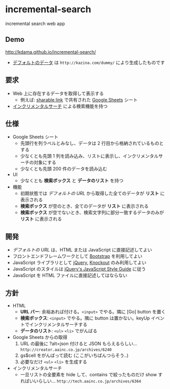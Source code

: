 # incremental-search
incremental search web app

Demo
----
http://kdama.github.io/incremental-search/
* [デフォルトのデータ](https://docs.google.com/spreadsheets/d/1NH9rvVIudYRMMU4ETmRNdiTJQR36xCVYviVWjTEj5pM/pubhtml) は `http://kazina.com/dummy/` により生成したものです

要求
----

* Web 上に存在するデータを取得して表示する
  * 例えば: [sharable link](https://support.google.com/docs/answer/2494822) で共有された [Google Sheets](https://docs.google.com/spreadsheets/) シート
* [インクリメンタルサーチ](https://ja.wikipedia.org/wiki/%E3%82%A4%E3%83%B3%E3%82%AF%E3%83%AA%E3%83%A1%E3%83%B3%E3%82%BF%E3%83%AB%E3%82%B5%E3%83%BC%E3%83%81) による検索機能を持つ

仕様
----

* Google Sheets シート
  * 先頭行を列ラベルとみなし、データは 2 行目から格納されているものとする
  * 少なくとも先頭 1 列を読み込み、リストに表示し、インクリメンタルサーチの対象にする
  * 少なくとも先頭 200 件のデータを読み込む
* UI
  * 少なくとも **検索ボックス** と **データのリスト** を持つ
* 機能
  * 初期状態では *デフォルトの URL* から取得した全てのデータが **リスト** に表示される
  * **検索ボックス** が空のとき、全てのデータが **リスト** に表示される
  * **検索ボックス** が空でないとき、検索文字列に部分一致するデータのみが **リスト** に表示される

開発
----

* *デフォルトの URL* は、HTML または JavaScript に直接記述してよい
* フロントエンドフレームワークとして [Bootstrap](http://getbootstrap.com/) を利用してよい
* JavaScript ライブラリとして [jQuery](http://jquery.com/), [Knockout](http://knockoutjs.com/) のみ利用してよい
* JavaScript のスタイルは [jQuery's JavaScript Style Guide](https://contribute.jquery.org/style-guide/js/) に従う
* JavaScript を HTML ファイルに直接記述してはならない

方針
----

* HTML
  * **URL バー**: 余裕あれば付ける。`<input>` でやる。隣に [Go] button を置く
  * **検索ボックス**: `<input>` でやる。隣に button は置かない。keyUp イベントでインクリメンタルサーチする
  * **データのリスト**: `<ul>` `<li>` でがんばる
* Google Sheets からの取得
  1. URL の最後に ?alt=json 付けると JSON もらえるらしい... `http://creator.aainc.co.jp/archives/6240`
  2. gs$cell をがんばって読む (ここがいちばんつらそう..)
  3. 必要なだけ `<ul>` `<li>` を生成する
* インクリメンタルサーチ
  * 一旦リストの全要素を hide して、contains で絞ったものだけ show すればいいらしい... `http://tech.aainc.co.jp/archives/6364`
